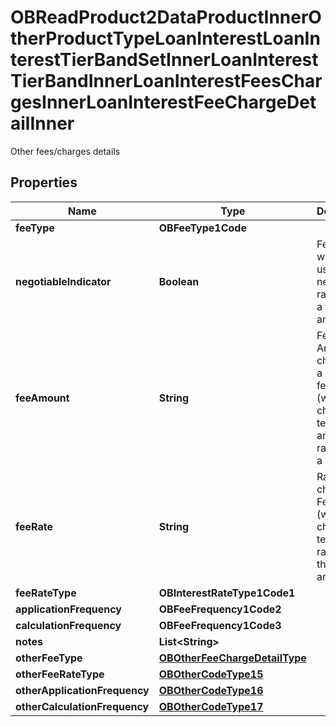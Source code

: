 

# OBReadProduct2DataProductInnerOtherProductTypeLoanInterestLoanInterestTierBandSetInnerLoanInterestTierBandInnerLoanInterestFeesChargesInnerLoanInterestFeeChargeDetailInner

Other fees/charges details

## Properties

| Name | Type | Description | Notes |
|------------ | ------------- | ------------- | -------------|
|**feeType** | **OBFeeType1Code** |  |  |
|**negotiableIndicator** | **Boolean** | Fee/charge which is usually negotiable rather than a fixed amount |  [optional] |
|**feeAmount** | **String** | Fee Amount charged for a fee/charge (where it is charged in terms of an amount rather than a rate) |  [optional] |
|**feeRate** | **String** | Rate charged for Fee/Charge (where it is charged in terms of a rate rather than an amount) |  [optional] |
|**feeRateType** | **OBInterestRateType1Code1** |  |  [optional] |
|**applicationFrequency** | **OBFeeFrequency1Code2** |  |  |
|**calculationFrequency** | **OBFeeFrequency1Code3** |  |  |
|**notes** | **List&lt;String&gt;** |  |  [optional] |
|**otherFeeType** | [**OBOtherFeeChargeDetailType**](OBOtherFeeChargeDetailType.md) |  |  [optional] |
|**otherFeeRateType** | [**OBOtherCodeType15**](OBOtherCodeType15.md) |  |  [optional] |
|**otherApplicationFrequency** | [**OBOtherCodeType16**](OBOtherCodeType16.md) |  |  [optional] |
|**otherCalculationFrequency** | [**OBOtherCodeType17**](OBOtherCodeType17.md) |  |  [optional] |



